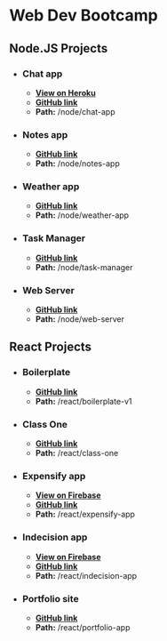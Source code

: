 # Web Dev Bootcamp


## Node.JS Projects
-   ### Chat app
    -   **[View on Heroku](http://chat-app-robbyb97.herokuapp.com/)**
    -   **[GitHub link](https://github.com/RobbyB97/web-dev-bootcamp/tree/master/node/chat-app)**
    -   **Path:** /node/chat-app

-   ### Notes app
    -   **[GitHub link](https://github.com/RobbyB97/web-dev-bootcamp/tree/master/node/notes-app)**
    -   **Path:** /node/notes-app

-   ### Weather app
    -   **[GitHub link](https://github.com/RobbyB97/web-dev-bootcamp/tree/master/node/weather-app)**
    -   **Path:** /node/weather-app

-   ### Task Manager
    -   **[GitHub link](https://github.com/RobbyB97/web-dev-bootcamp/tree/master/node/task-manager)**
    -   **Path:** /node/task-manager

-   ### Web Server
    -   **[GitHub link](https://github.com/RobbyB97/web-dev-bootcamp/tree/master/node/web-server)**
    -   **Path:** /node/web-server


## React Projects
-   ### Boilerplate
    -   **[GitHub link](https://github.com/RobbyB97/web-dev-bootcamp/tree/master/react/boilerplate-v1)**
    -   **Path:** /react/boilerplate-v1

-   ### Class One
    -   **[GitHub link](https://github.com/RobbyB97/web-dev-bootcamp/tree/master/react/class-one)**
    -   **Path:** /react/class-one

-   ### Expensify app
    -   **[View on Firebase](https://expensify-robbyb97.web.app)**
    -   **[GitHub link](https://github.com/RobbyB97/web-dev-bootcamp/tree/master/react/expensify-app)**
    -   **Path:** /react/expensify-app

-   ### Indecision app
    -   **[View on Firebase](https://indecision-robbyb97.web.app)**
    -   **[GitHub link](https://github.com/RobbyB97/web-dev-bootcamp/tree/master/react/indecision-app)**
    -   **Path:** /react/indecision-app

-   ### Portfolio site
    -   **[GitHub link](https://github.com/RobbyB97/web-dev-bootcamp/tree/master/react/portfolio-site)**
    -   **Path:** /react/portfolio-app